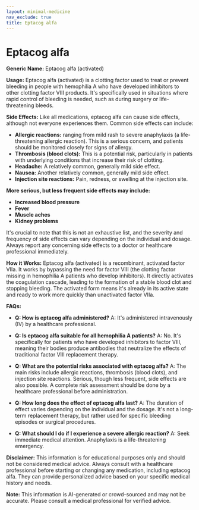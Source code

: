 ```yaml
---
layout: minimal-medicine
nav_exclude: true
title: Eptacog alfa
---
```


# Eptacog alfa

**Generic Name:** Eptacog alfa (activated)

**Usage:** Eptacog alfa (activated) is a clotting factor used to treat or prevent bleeding in people with hemophilia A who have developed inhibitors to other clotting factor VIII products.  It's specifically used in situations where rapid control of bleeding is needed,  such as during surgery or life-threatening bleeds.

**Side Effects:**  Like all medications, eptacog alfa can cause side effects, although not everyone experiences them.  Common side effects can include:

* **Allergic reactions:** ranging from mild rash to severe anaphylaxis (a life-threatening allergic reaction).  This is a serious concern, and patients should be monitored closely for signs of allergy.
* **Thrombosis (blood clots):**  This is a potential risk, particularly in patients with underlying conditions that increase their risk of clotting.
* **Headache:** A relatively common, generally mild side effect.
* **Nausea:**  Another relatively common, generally mild side effect.
* **Injection site reactions:** Pain, redness, or swelling at the injection site.

**More serious, but less frequent side effects may include:**

* **Increased blood pressure**
* **Fever**
* **Muscle aches**
* **Kidney problems**


It's crucial to note that this is not an exhaustive list, and the severity and frequency of side effects can vary depending on the individual and dosage.  Always report any concerning side effects to a doctor or healthcare professional immediately.

**How it Works:**  Eptacog alfa (activated) is a recombinant, activated factor VIIa.  It works by bypassing the need for factor VIII (the clotting factor missing in hemophilia A patients who develop inhibitors).  It directly activates the coagulation cascade, leading to the formation of a stable blood clot and stopping bleeding.  The activated form means it's already in its active state and ready to work more quickly than unactivated factor VIIa.

**FAQs:**

* **Q: How is eptacog alfa administered?**  A: It's administered intravenously (IV) by a healthcare professional.

* **Q: Is eptacog alfa suitable for all hemophilia A patients?** A: No. It's specifically for patients who have developed inhibitors to factor VIII, meaning their bodies produce antibodies that neutralize the effects of traditional factor VIII replacement therapy.

* **Q: What are the potential risks associated with eptacog alfa?** A:  The main risks include allergic reactions, thrombosis (blood clots), and injection site reactions.  Serious, though less frequent, side effects are also possible.  A complete risk assessment should be done by a healthcare professional before administration.

* **Q: How long does the effect of eptacog alfa last?** A: The duration of effect varies depending on the individual and the dosage.  It's not a long-term replacement therapy, but rather used for specific bleeding episodes or surgical procedures.

* **Q:  What should I do if I experience a severe allergic reaction?** A: Seek immediate medical attention.  Anaphylaxis is a life-threatening emergency.

**Disclaimer:** This information is for educational purposes only and should not be considered medical advice.  Always consult with a healthcare professional before starting or changing any medication, including eptacog alfa.  They can provide personalized advice based on your specific medical history and needs.


**Note:** This information is AI-generated or crowd-sourced and may not be accurate. Please consult a medical professional for verified advice.